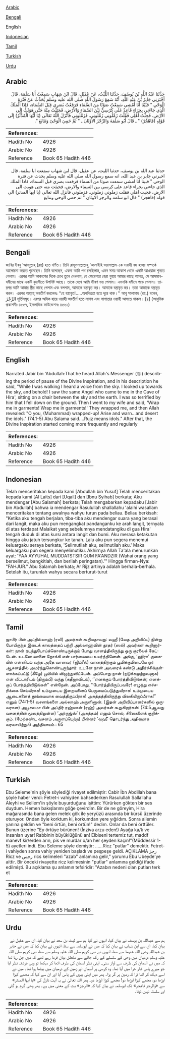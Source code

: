 [Arabic](#arabic)

[Bengali](#bengali)

[English](#english)

[Indonesian](#indonesian)

[Tamil](#tamil)

[Turkish](#turkish)

[Urdu](#urdu)

## Arabic


<div dir="rtl" lang="ar" style={{fontSize:'larger',backgroundColor:'#f8f9fa',padding:20}}>
حَدَّثَنَا عَبْدُ اللَّهِ بْنُ يُوسُفَ، حَدَّثَنَا اللَّيْثُ، عَنْ عُقَيْلٍ، قَالَ ابْنُ شِهَابٍ سَمِعْتُ أَبَا سَلَمَةَ، قَالَ أَخْبَرَنِي جَابِرُ بْنُ عَبْدِ اللَّهِ، أَنَّهُ سَمِعَ رَسُولَ اللَّهِ صلى الله عليه وسلم يُحَدِّثُ عَنْ فَتْرَةِ الْوَحْىِ ‏"‏ فَبَيْنَا أَنَا أَمْشِي سَمِعْتُ صَوْتًا مِنَ السَّمَاءِ فَرَفَعْتُ بَصَرِي قِبَلَ السَّمَاءِ، فَإِذَا الْمَلَكُ الَّذِي جَاءَنِي بِحِرَاءٍ قَاعِدٌ عَلَى كُرْسِيٍّ بَيْنَ السَّمَاءِ وَالأَرْضِ، فَجَئِثْتُ مِنْهُ حَتَّى هَوَيْتُ إِلَى الأَرْضِ، فَجِئْتُ أَهْلِي فَقُلْتُ زَمِّلُونِي زَمِّلُونِي‏.‏ فَزَمَّلُونِي فَأَنْزَلَ اللَّهُ تَعَالَى ‏(‏يَا أَيُّهَا الْمُدَّثِّرُ‏)‏ إِلَى قَوْلِهِ ‏(‏فَاهْجُرْ‏)‏ ‏"‏ ـ قَالَ أَبُو سَلَمَةَ وَالرِّجْزَ الأَوْثَانَ ـ ‏"‏ ثُمَّ حَمِيَ الْوَحْىُ وَتَتَابَعَ ‏"‏‏.‏
</div>
<div style={{backgroundColor:'#f8f9fa',padding:20, marginBottom: 10}}><table> <thead> <tr> <th>References:</th> <th></th> </tr> </thead> <tbody><tr><td>Hadith No</td><td>4926</td></tr><tr><td>Arabic No</td><td>4926</td></tr><tr><td>Reference</td><td>Book 65 Hadith 446</td></tr></tbody></table></div>


<div dir="rtl" lang="ar" style={{fontSize:'larger',backgroundColor:'#f8f9fa',padding:20}}>
حدثنا عبد الله بن يوسف، حدثنا الليث، عن عقيل، قال ابن شهاب سمعت ابا سلمة، قال اخبرني جابر بن عبد الله، انه سمع رسول الله صلى الله عليه وسلم يحدث عن فترة الوحى " فبينا انا امشي سمعت صوتا من السماء فرفعت بصري قبل السماء، فاذا الملك الذي جاءني بحراء قاعد على كرسي بين السماء والارض، فجيثت منه حتى هويت الى الارض، فجيت اهلي فقلت زملوني زملوني. فزملوني فانزل الله تعالى (يا ايها المدثر) الى قوله (فاهجر) " قال ابو سلمة والرجز الاوثان " ثم حمي الوحى وتتابع
</div>
<div style={{backgroundColor:'#f8f9fa',padding:20, marginBottom: 10}}><table> <thead> <tr> <th>References:</th> <th></th> </tr> </thead> <tbody><tr><td>Hadith No</td><td>4926</td></tr><tr><td>Arabic No</td><td>4926</td></tr><tr><td>Reference</td><td>Book 65 Hadith 446</td></tr></tbody></table></div>

## Bengali


<div dir="ltr" lang="bn" style={{fontSize:'larger',backgroundColor:'#f8f9fa',padding:20}}>
জাবির ইবনু ‘আবদুল্লাহ্ (রাঃ) হতে বর্ণিত। তিনি রাসূলসাল্লাল্লাহু ‘আলাইহি ওয়াসাল্লাম-কে ওয়াহী বন্ধ হওয়া সম্পর্কে আলোচনা করতে শুনেছেন। তিনি বলেছেন, একদা আমি পথ চলছিলাম, এমন সময় আকাশ থেকে একটি আওয়াজ শুনতে পেলাম। এরপর আমি আকাশের দিকে চোখ তুলে দেখলাম, যে ফেরেশতা হেরা গুহায় আমার কাছে আসত, সে আসমান-যমীনের মাঝে একটি কুরসীতে উপবিষ্ট আছে। তাকে দেখে আমি ভীষণ ভয় পেলাম। এমনকি যমীনে পড়ে গেলাম। তারপর আমি আমার স্ত্রীর কাছে গেলাম এবং বললাম, আমাকে বস্ত্রাবৃত কর। আমাকে বস্ত্রাবৃত কর। তারা আমাকে বস্ত্রাবৃত করল। এরপর আল্লাহ্ অবতীর্ণ করলেনঃ ‘‘হে বস্ত্রাবৃত!.....অপবিত্রতা হতে দূরে থাক।’’ আবূ সালামাহ (রহ.) বলেন, الرِّجْزَ মূর্তিসমূহ। এরপর অধিক হারে ওয়াহী অবতীর্ণ হতে লাগল এবং লাগাতার ওয়াহী আসতে থাকল। [৪] (আধুনিক প্রকাশনীঃ ৪৫৫৭, ইসলামিক ফাউন্ডেশনঃ ৪৫৬১)
</div>
<div style={{backgroundColor:'#f8f9fa',padding:20, marginBottom: 10}}><table> <thead> <tr> <th>References:</th> <th></th> </tr> </thead> <tbody><tr><td>Hadith No</td><td>4926</td></tr><tr><td>Arabic No</td><td>4926</td></tr><tr><td>Reference</td><td>Book 65 Hadith 446</td></tr></tbody></table></div>

## English


<div dir="ltr" lang="en" style={{fontSize:'larger',backgroundColor:'#f8f9fa',padding:20}}>
Narrated Jabir bin 'Abdullah:That he heard Allah's Messenger (ﷺ) describing the period of pause of the Divine Inspiration, and in his description he said, "While I was walking I heard a voice from the sky. I looked up towards the sky, and behold! I saw the same Angel who came to me in the Cave of Hira', sitting on a chair between the sky and the earth. I was so terrified by him that I fell down on the ground. Then I went to my wife and said, 'Wrap me in garments! Wrap me in garments!' They wrapped me, and then Allah revealed: "O you, (Muhammad) wrapped-up! Arise and warn...and desert the idols." (74.1-5) Abu Salama said....Rujz means idols." After that, the Divine Inspiration started coming more frequently and regularly
</div>
<div style={{backgroundColor:'#f8f9fa',padding:20, marginBottom: 10}}><table> <thead> <tr> <th>References:</th> <th></th> </tr> </thead> <tbody><tr><td>Hadith No</td><td>4926</td></tr><tr><td>Arabic No</td><td>4926</td></tr><tr><td>Reference</td><td>Book 65 Hadith 446</td></tr></tbody></table></div>

## Indonesian


<div dir="ltr" lang="id" style={{fontSize:'larger',backgroundColor:'#f8f9fa',padding:20}}>
Telah menceritakan kepada kami [Abdullah bin Yusuf] Telah menceritakan kepada kami [Al Laits] dari [Uqail] dan [Ibnu Syihab] berkata; Aku mendengar [Abu Salamah] berkata; Telah mengabarkan kepadaku [Jabir bin Abdullah] bahwa ia mendengar Rasulullah shallallahu 'alaihi wasallam menceritakan tentang awalnya wahyu turun pada beliau. Beliau berkisah: "Ketika aku tengah berjalan, tiba-tiba aku mendengar suara yang berasal dari langit, maka aku pun mengangkat pandanganku ke arah langit, ternyata di atas terdapat Malaikat yang sebelumnya mendatangiku di gua Hira' tengah duduk di atas kursi antara langit dan bumi. Aku merasa ketakutan hingga aku jatuh tersungkur ke tanah. Lalu aku pun segera menemui keluargaku seraya berkata, 'Selimutilah aku, selimutilah aku.' Maka keluargaku pun segera menyelimutiku. Akhirnya Allah Ta'ala menurunkan ayat: 'YAA AYYUHAL MUDDATSTSIR QUM FA'ANDZIR (Wahai orang yang berselimut, bangkitlah, dan berilah peringatan).'" Hingga firman-Nya: "FAHJUR." Abu Salamah berkata; Ar Rijz artinya adalah berhala-berhala. Setelah itu, turunlah wahyu secara berturut-turut
</div>
<div style={{backgroundColor:'#f8f9fa',padding:20, marginBottom: 10}}><table> <thead> <tr> <th>References:</th> <th></th> </tr> </thead> <tbody><tr><td>Hadith No</td><td>4926</td></tr><tr><td>Arabic No</td><td>4926</td></tr><tr><td>Reference</td><td>Book 65 Hadith 446</td></tr></tbody></table></div>

## Tamil


<div dir="ltr" lang="ta" style={{fontSize:'larger',backgroundColor:'#f8f9fa',padding:20}}>
ஜாபிர் பின் அப்தில்லாஹ் (ரலி) அவர்கள் கூறியதாவது: வஹீ (வேத அறிவிப்பு) நின்று போயிருந்த இடைக் காலத்தைப் பற்றி அல்லாஹ்வின் தூதர் (ஸல்) அவர்கள் கூறினார்கள்: நான் நடந்துபோய்க்கொண்டிருக்கும் போது வானத்திலிருந்து ஒரு குரலைக் கேட்டேன். உடனே வானை நோக்கி என் பார்வையை உயர்த்தினேன். அங்கு, ‘ஹிரா’ குகையில் என்னிடம் வந்த அதே வானவர் (ஜிப்ரீல்) வானத்திற்கும் பூமிக்குமிடையே ஓர் ஆசனத்தில் அமர்ந்துகொண்டிருந்தார். உடனே நான் அவரைக் கண்டு அதிர்ச்சிக்குள்ளாக்கப்பட்டு (கீழே) பூமியில் விழுந்துவிட்டேன். அப்போது நான் (நடுக்கமுற்றவனாக) என் வீட்டாரிடம் (திரும்பி) வந்து (கதீஜாவிடம்), ‘‘எனக்குப் போர்த்திவிடுங்கள்; எனக்குப் போர்த்திவிடுங்கள்” என்றேன். அப்போது, ‘‘போர்த்தியிருப்பவரே! எழுந்து எச்சரிக்கை செய்வீராக! உம்முடைய இறைவனைப் பெருமைப்படுத்துவீராக! உம்முடைய ஆடைகளைத் தூய்மையாக வைத்திருப்பீராக! அசுத்தத்திலிருந்து விலகியிருப்பீராக!” எனும் (74:1-5) வசனங்களை அல்லாஹ் அருளினான். (இதன் அறிவிப்பாளர்களில் ஒருவரான) அபூசலமா பின் அப்திர் ரஹ்மான் (ரஹ்) அவர்கள் கூறுகிறார்கள்: (74:5ஆவது வசனத்தின் மூலத்திலுள்ள) ‘அர்ருஜ்ஸ்’ (அசுத்தம்) எனும் சொல், சிலைகளைக் குறிக்கும். (மேற்கண்ட வசனம் அருளப்பெற்ற) பின்னர் ‘வஹீ’ தொடர்ந்து அதிகமாக வரலாயிற்று.6 அத்தியாயம் : 65
</div>
<div style={{backgroundColor:'#f8f9fa',padding:20, marginBottom: 10}}><table> <thead> <tr> <th>References:</th> <th></th> </tr> </thead> <tbody><tr><td>Hadith No</td><td>4926</td></tr><tr><td>Arabic No</td><td>4926</td></tr><tr><td>Reference</td><td>Book 65 Hadith 446</td></tr></tbody></table></div>

## Turkish


<div dir="ltr" lang="tr" style={{fontSize:'larger',backgroundColor:'#f8f9fa',padding:20}}>
Ebu Seleme'nin şöyle söylediği rivayet edilmiştir: Cabir İbn Abdillah bana şöyle haber verdi: Fetret-i vahiyden bahsederken Rasulullah Sallallahu Aleyhi ve Sellem'in şöyle buyurduğunu işittim: Yürürken gökten bir ses duydum. Hemen bakışlarımı göğe çevirdim. Bir de ne göreyim, Hira mağarasında bana gelen melek gök ile yeryüzü arasında bir kürsü üzerinde oturuyor. Ondan öyle korktum ki, korkumdan yere yığıldım. Sonra ailemin yanına geldim ve "beni örtün, beni örtün!" dedim. Onlar da beni örttüler. Bunun üzerine "Ey örtüye bürünen! (İnziva arzu eden!) Ayağa ka/k ve insanları uyar! Rabbinin büyüklüğünü an! Elbiseni tertemiz tut, maddf manevf kir/erden arın, pis ve murdar o/an her şeyden kaçın!"(Müddessir 1-5) ayetleri indi. Ebu Seleme şöyle demiştir: ......Ricz "putlar" demektir. Fetret-i vahiyden sonra vahiy yeniden başladı ve peşpeşe geldi. AÇiKLAMA رجز Ricz ve رجس rics kelimeleri "azab" anlamına gelir," yorumu Ebu Ubeyde'ye aittir. Bir önceki rivayette ricz kelimesinin "putlar" anlamına geldiği ifade edilmişti. Bu açıklama şu anlamın tefsiridir: "Azabın nedeni olan putları terk et
</div>
<div style={{backgroundColor:'#f8f9fa',padding:20, marginBottom: 10}}><table> <thead> <tr> <th>References:</th> <th></th> </tr> </thead> <tbody><tr><td>Hadith No</td><td>4926</td></tr><tr><td>Arabic No</td><td>4926</td></tr><tr><td>Reference</td><td>Book 65 Hadith 446</td></tr></tbody></table></div>

## Urdu


<div dir="rtl" lang="ur" style={{fontSize:'larger',backgroundColor:'#f8f9fa',padding:20}}>
ہم سے عبداللہ بن یوسف نے بیان کیا، انہوں نے کہا ہم سے لیث بن سعد نے بیان کیا، ان سے عقیل نے بیان کیا، ان سے ابن شہاب نے بیان کیا کہ میں نے ابوسلمہ سے سنا، انہوں نے بیان کیا کہ میں نے جابر بن عبداللہ رضی اللہ عنہما سے سنا، انہوں نے نبی کریم صلی اللہ علیہ وسلم سے سنا، نبی کریم صلی اللہ علیہ وسلم درمیان میں وحی کے سلسلے کے رک جانے سے متعلق بیان فرما رہے تھے کہ میں چل رہا تھا کہ میں نے آسمان کی طرف سے آواز سنی۔ اپنی نظر آسمان کی طرف اٹھا کر دیکھا تو وہی فرشتہ نظر آیا جو میرے پاس غار حرا میں آیا تھا۔ وہ کرسی پر آسمان اور زمین کے درمیان میں بیٹھا ہوا تھا۔ میں نے اسے دیکھ کر اتنا ڈرا کہ زمین پر گر پڑا۔ پھر میں اپنی بیوی کے پاس آیا اور ان سے کہا کہ مجھے کپڑا اوڑھا دو، مجھے کپڑا اوڑھا دو! مجھے کپڑا اوڑھا دو۔ پھر اللہ تعالیٰ نے یہ آیت نازل کی «يا أيها المدثر‏» سے «والرجز فاهجر‏» تک ابوسلمہ نے بیان کیا کہ «الرجز» بت کے معنی میں ہے۔ پھر وحی گرم ہو گئی اور سلسلہ نہیں ٹوٹا۔
</div>
<div style={{backgroundColor:'#f8f9fa',padding:20, marginBottom: 10}}><table> <thead> <tr> <th>References:</th> <th></th> </tr> </thead> <tbody><tr><td>Hadith No</td><td>4926</td></tr><tr><td>Arabic No</td><td>4926</td></tr><tr><td>Reference</td><td>Book 65 Hadith 446</td></tr></tbody></table></div>